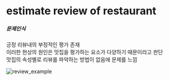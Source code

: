 estimate review of restaurant
==========

##### 문제인식
긍정 리뷰내의 부정적인 평가 존재  
이러한 현상의 원인은 맛집을 평가하는 요소가 다양하기 때문이라고 판단  
맛집의 속성별로 리뷰를 파악하는 방법이 없음에 문제를 느낌


![review_example](./image/review_example.png)
